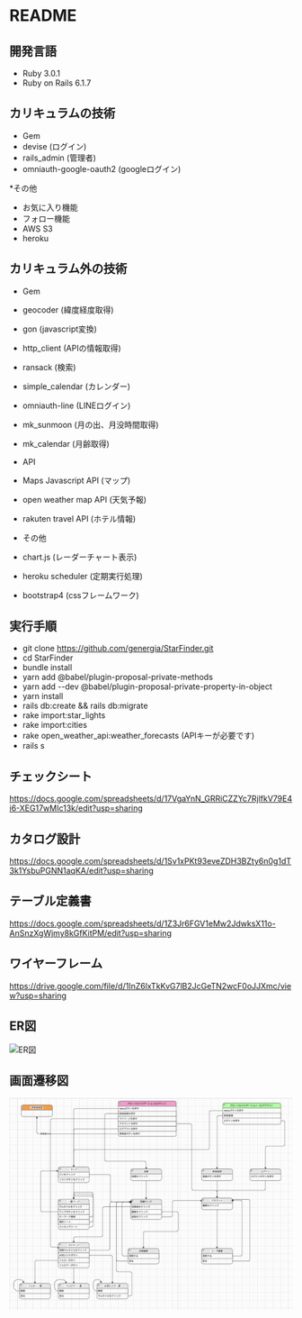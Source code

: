 # README

## 開発言語
* Ruby 3.0.1
* Ruby on Rails 6.1.7

## カリキュラムの技術
* Gem
* devise (ログイン)
* rails_admin (管理者)
* omniauth-google-oauth2 (googleログイン)

*その他
* お気に入り機能
* フォロー機能
* AWS S3
* heroku

## カリキュラム外の技術
* Gem
* geocoder (緯度経度取得)
* gon (javascript変換)
* http_client (APIの情報取得)
* ransack (検索)
* simple_calendar (カレンダー)
* omniauth-line (LINEログイン)
* mk_sunmoon (月の出、月没時間取得)
* mk_calendar (月齢取得)

* API
* Maps Javascript API (マップ)
* open weather map API (天気予報)
* rakuten travel API (ホテル情報)

* その他
* chart.js (レーダーチャート表示)
* heroku scheduler (定期実行処理)
* bootstrap4 (cssフレームワーク)

## 実行手順
* git clone https://github.com/genergia/StarFinder.git
* cd StarFinder
* bundle install
* yarn add @babel/plugin-proposal-private-methods
* yarn add --dev @babel/plugin-proposal-private-property-in-object
* yarn install
* rails db:create && rails db:migrate
* rake import:star_lights 
* rake import:cities
* rake open_weather_api:weather_forecasts (APIキーが必要です)
* rails s

## チェックシート
https://docs.google.com/spreadsheets/d/17VgaYnN_GRRiCZZYc7RjlfkV79E4i6-XEG17wMIc13k/edit?usp=sharing

## カタログ設計
https://docs.google.com/spreadsheets/d/1Sv1xPKt93eveZDH3BZty6n0g1dT3k1YsbuPGNN1aqKA/edit?usp=sharing

## テーブル定義書
https://docs.google.com/spreadsheets/d/1Z3Jr6FGV1eMw2JdwksX11o-AnSnzXgWjmy8kGfKitPM/edit?usp=sharing

## ワイヤーフレーム
https://drive.google.com/file/d/1InZ6lxTkKvG7lB2JcGeTN2wcF0oJJXmc/view?usp=sharing

## ER図
![ER図](README_images/ER図.png)

## 画面遷移図
![画面遷移図](README_images/画面遷移図.png)
